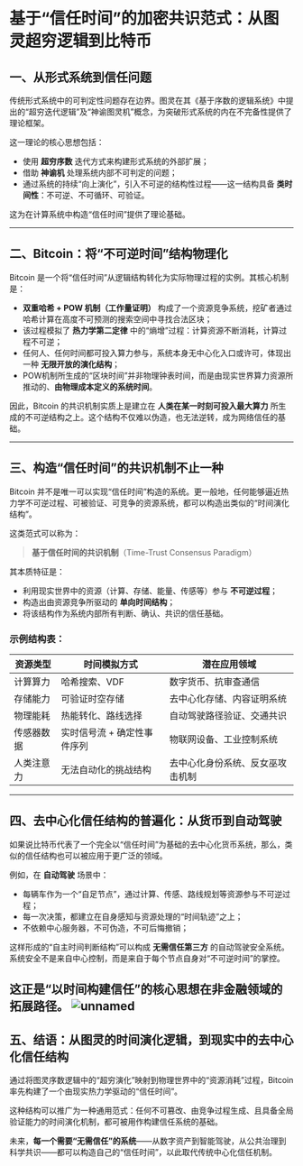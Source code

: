 # 基于“信任时间”的加密共识范式：从图灵超穷逻辑到比特币

## 一、从形式系统到信任问题

传统形式系统中的可判定性问题存在边界。图灵在其《基于序数的逻辑系统》中提出的“超穷迭代逻辑”及“神谕图灵机”概念，为突破形式系统的内在不完备性提供了理论框架。

这一理论的核心思想包括：

- 使用 **超穷序数** 迭代方式来构建形式系统的外部扩展；
- 借助 **神谕机** 处理系统内部不可判定的问题；
- 通过系统的持续“向上演化”，引入不可逆的结构性过程——这一结构具备 **类时间性**：不可逆、不可循环、可验证。

这为在计算系统中构造“信任时间”提供了理论基础。

---

## 二、Bitcoin：将“不可逆时间”结构物理化

Bitcoin 是一个将“信任时间”从逻辑结构转化为实际物理过程的实例。其核心机制是：

- **双重哈希 + POW 机制（工作量证明）** 构成了一个资源竞争系统，挖矿者通过哈希计算在高度不可预测的搜索空间中寻找合法区块；
- 该过程模拟了 **热力学第二定律** 中的“熵增”过程：计算资源不断消耗，计算过程不可逆；
- 任何人、任何时间都可投入算力参与，系统本身无中心化入口或许可，体现出一种 **无限开放的演化结构**；
- POW机制所生成的“区块时间”并非物理钟表时间，而是由现实世界算力资源所推动的、**由物理成本定义的系统时间**。

因此，Bitcoin 的共识机制实质上是建立在 **人类在某一时刻可投入最大算力** 所生成的不可逆结构之上。这个结构不仅难以伪造，也无法逆转，成为网络信任的基础。

---

## 三、构造“信任时间”的共识机制不止一种

Bitcoin 并不是唯一可以实现“信任时间”构造的系统。更一般地，任何能够逼近热力学不可逆过程、可被验证、可竞争的资源系统，都可以构造出类似的“时间演化结构”。

这类范式可以称为：

> **基于信任时间的共识机制**（Time-Trust Consensus Paradigm）

其本质特征是：

- 利用现实世界中的资源（计算、存储、能量、传感等）参与 **不可逆过程**；
- 构造出由资源竞争所驱动的 **单向时间结构**；
- 将该结构作为系统内部所有判断、确认、共识的信任基础。

### 示例结构表：

| 资源类型       | 时间模拟方式                 | 潜在应用领域                  |
|----------------|------------------------------|-------------------------------|
| 计算算力       | 哈希搜索、VDF                | 数字货币、抗审查通信          |
| 存储能力       | 可验证时空存储               | 去中心化存储、内容证明系统    |
| 物理能耗       | 热能转化、路线选择           | 自动驾驶路径验证、交通共识    |
| 传感器数据     | 实时信号流 + 确定性事件序列 | 物联网设备、工业控制系统      |
| 人类注意力     | 无法自动化的挑战结构         | 去中心化身份系统、反女巫攻击机制 |

---

## 四、去中心化信任结构的普遍化：从货币到自动驾驶

如果说比特币代表了一个完全以“信任时间”为基础的去中心化货币系统，那么，类似的信任结构也可以被应用于更广泛的领域。

例如，在 **自动驾驶** 场景中：

- 每辆车作为一个“自足节点”，通过计算、传感、路线规划等资源参与不可逆过程；
- 每一次决策，都建立在自身感知与资源处理的“时间轨迹”之上；
- 不依赖中心服务器，不可伪造，不可后悔撤销；

这样形成的“自主时间判断结构”可以构成 **无需信任第三方** 的自动驾驶安全系统。系统安全不是来自中心控制，而是来自于每个节点自身对“不可逆时间”的掌控。

这正是“以时间构建信任”的核心思想在非金融领域的拓展路径。
![unnamed](https://github.com/user-attachments/assets/34fa088f-b0c9-4a47-8b09-b9688a983580)
---

## 五、结语：从图灵的时间演化逻辑，到现实中的去中心化信任结构

通过将图灵序数逻辑中的“超穷演化”映射到物理世界中的“资源消耗”过程，Bitcoin 率先构建了一个由现实热力学驱动的“信任时间”。

这种结构可以推广为一种通用范式：任何不可篡改、由竞争过程生成、且具备全局验证能力的时间演化机制，都可被用作构建信任系统的基础。

未来，**每一个需要“无需信任”的系统**——从数字资产到智能驾驶，从公共治理到科学共识——都可以构造自己的“信任时间”，以此取代传统中心化信任机制。

